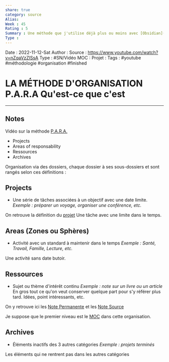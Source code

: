 ```yaml
---
share: true 
category: source
Alias:
Week : 45
Rating : 5
Summary : Une méthode que j'utilise déjà plus ou moins avec [Obsidian](Obsidian.md) à voir si je peux améliorer encore ma façon de gérer mes notes
Type : 
---
```

Date : 2022-11-12-Sat
Author :
Source : https://www.youtube.com/watch?v=nZqaVzZlSsA
Type : #SN/Vidéo 
MOC :
Projet : 
Tags : #youtube #méthodologie #organisation #finished 

# LA MÉTHODE D'ORGANISATION P.A.R.A Qu'est-ce que c'est


***

## Notes

Vidéo sur la méthode [P.A.R.A.](P.A.R.A..md)

- Projects
- Areas of responsability 
- Ressources 
- Archives

Organisation via des dossiers, chaque dossier à ses sous-dossiers et sont rangés selon ces définitions :

## Projects

- Une série de tâches associées à un objectif avec une date limite.
*Exemple : préparer un voyage, organiser une conférence, etc.*

On retrouve la définition du [projet](Projets.md) Une tâche avec une limite dans le temps.

## Areas (Zones ou Sphères)

- Activité avec un standard à maintenir dans le temps
*Exemple : Santé, Travail, Famille, Lecture, etc.*

Une activité sans date butoir. 

## Ressources 

- Sujet ou thème d'intérêt continu
*Exemple : note sur un livre ou un article*
En gros tout ce qu'on veut conserver quelque part pour s'y référer plus tard. 
Idées, point intéressants, etc. 

On y retrouve ici les [Note Permanente](Note%20Permanente.md) et les [Note Source](Note%20Source.md)

Je suppose que le premier niveau est le [MOC](Carte%20de%20contenu.md) dans cette organisation.

## Archives 

- Éléments inactifs des 3 autres catégories
*Exemple : projets terminés*

Les éléments qui ne rentrent pas dans les autres catégories

